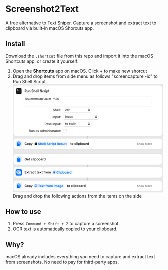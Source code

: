 # Screenshot2Text

A free alternative to Text Sniper. Capture a screenshot and extract text to clipboard via built-in macOS Shorcuts app.


## Install

Download the `.shortcut` file from this repo and import it into the macOS Shortcuts app, or create it yourself:

1. Open the **Shortcuts** app on macOS. Click + to make new shorcut
2. Drag and drop items from side menu as follows  "screencapture -ic" to Run Shell Script.
![OCR Demo](images/ocrhowto.png)
Drag and drop the following actions from the items on the side

## How to use

1. Press `Command + Shift + 2` to capture a screenshot.
2. OCR text is automatically copied to your clipboard.

## Why?

macOS already includes everything you need to capture and extract text from screenshots. No need to pay for third-party apps.
